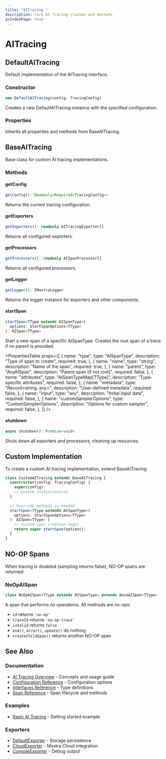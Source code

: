 ```yaml
---
title: "AITracing "
description: Core AI Tracing classes and methods
asIndexPage: true
---
```



# AITracing

## DefaultAITracing

Default implementation of the AITracing interface.

### Constructor

```typescript
new DefaultAITracing(config: TracingConfig)
```

Creates a new DefaultAITracing instance with the specified configuration.

### Properties

Inherits all properties and methods from BaseAITracing.

## BaseAITracing

Base class for custom AI tracing implementations.

### Methods

#### getConfig

```typescript
getConfig(): Readonly<Required<TracingConfig>>
```

Returns the current tracing configuration.

#### getExporters

```typescript
getExporters(): readonly AITracingExporter[]
```

Returns all configured exporters.

#### getProcessors

```typescript
getProcessors(): readonly AISpanProcessor[]
```

Returns all configured processors.

#### getLogger

```typescript
getLogger(): IMastraLogger
```

Returns the logger instance for exporters and other components.

#### startSpan

```typescript
startSpan<TType extends AISpanType>(
  options: StartSpanOptions<TType>
): AISpan<TType>
```

Start a new span of a specific AISpanType. Creates the root span of a trace if no parent is provided.

<PropertiesTable
  props={[
    {
      name: "type",
      type: "AISpanType",
      description: "Type of span to create",
      required: true,
    },
    {
      name: "name",
      type: "string",
      description: "Name of the span",
      required: true,
    },
    {
      name: "parent",
      type: "AnyAISpan",
      description: "Parent span (if not root)",
      required: false,
    },
    {
      name: "attributes",
      type: "AISpanTypeMap[TType]",
      description: "Type-specific attributes",
      required: false,
    },
    {
      name: "metadata",
      type: "Record<string, any>",
      description: "User-defined metadata",
      required: false,
    },
    {
      name: "input",
      type: "any",
      description: "Initial input data",
      required: false,
    },
    {
      name: "customSamplerOptions",
      type: "CustomSamplerOptions",
      description: "Options for custom sampler",
      required: false,
    },
  ]}
/>

#### shutdown

```typescript
async shutdown(): Promise<void>
```

Shuts down all exporters and processors, cleaning up resources.

## Custom Implementation

To create a custom AI tracing implementation, extend BaseAITracing:

```typescript
class CustomAITracing extends BaseAITracing {
  constructor(config: TracingConfig) {
    super(config);
    // Custom initialization
  }
  
  // Override methods as needed
  startSpan<TType extends AISpanType>(
    options: StartSpanOptions<TType>
  ): AISpan<TType> {
    // Custom span creation logic
    return super.startSpan(options);
  }
}
```

## NO-OP Spans

When tracing is disabled (sampling returns false), NO-OP spans are returned:

### NoOpAISpan

```typescript
class NoOpAISpan<TType extends AISpanType> extends BaseAISpan<TType>
```

A span that performs no operations. All methods are no-ops:
- `id` returns `'no-op'`
- `traceId` returns `'no-op-trace'`
- `isValid` returns `false`
- `end()`, `error()`, `update()` do nothing
- `createChildSpan()` returns another NO-OP span

## See Also

### Documentation
- [AI Tracing Overview](/docs/observability/ai-tracing/overview) - Concepts and usage guide
- [Configuration Reference](/reference/observability/ai-tracing/configuration) - Configuration options
- [Interfaces Reference](/reference/observability/ai-tracing/interfaces) - Type definitions
- [Span Reference](/reference/observability/ai-tracing/span) - Span lifecycle and methods

### Examples
- [Basic AI Tracing](/examples/observability/basic-ai-tracing) - Getting started example

### Exporters
- [DefaultExporter](/reference/observability/ai-tracing/exporters/default-exporter) - Storage persistence
- [CloudExporter](/reference/observability/ai-tracing/exporters/cloud-exporter) - Mastra Cloud integration
- [ConsoleExporter](/reference/observability/ai-tracing/exporters/console-exporter) - Debug output